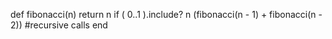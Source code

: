 def fibonacci(n)
  return n if ( 0..1 ).include? n
  (fibonacci(n - 1) + fibonacci(n - 2)) #recursive calls
end
